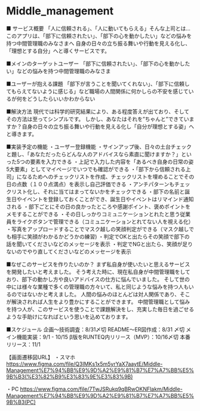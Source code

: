 # Middle_management

■ サービス概要
「人に信頼される」、「人に動いてもらえる」そんな上司とは…
このアプリは、「部下に信頼されたい」、「部下の心を動かしたい」などの悩みを持つ中間管理職のみなさまへ
自身の日々の立ち振る舞いや行動を見える化し、「理想とする自分」へと導くサービスです。

■メインのターゲットユーザー
「部下に信頼されたい」、「部下の心を動かしたい」などの悩みを持つ中間管理職のみなさま

■ユーザーが抱える課題
「部下が言うことを聞いてくれない」、「部下に信頼してもらえてないように感じる」など職場の人間関係に何かしらの不安を感じているが何をどうしたらいいかわからない

■解決方法
現代では科学的研究結果により、ある程度答えが出ており、そしてその方法は至ってシンプルです。
しかし、あなたはそれを”ちゃんと”できていますか？自身の日々の立ち振る舞いや行動を見える化し「自分が理想とする姿」へと導きます。

■実装予定の機能
・ユーザー登録機能
・サインアップ後、日々の土台チェックと題し、「あなただったらどんな人のアドバイスなら素直に聞けますか？」といった5つの要素を入力できる
  ・上記で入力した内容を「あるべき自身の日常の姿5大要素」としてマイページでいつでも確認ができる
・「部下から信頼される上司」になるためへのチェックリストを作成、チェックリストを埋めることでその日の点数（１００点満点）を表示し自己評価できる
・アンチパターンもチェックリスト化し、それに当てはまってないかをチェックできる
・部下の名前と誕生日やイベントを登録しておくことができ、誕生日やイベントはリマインド通知される
・部下ごとにその日の良かったところや感謝ポイント、褒めポイントをメモすることができる
・その日しっかりコミュニケーションとれたと思う従業員をライクボタンで管理できる（コミュニケーションとれてない人を視える化）
・写真をアップロードすることでマスク越しの笑顔判定ができる（マスク越しでも相手に笑顔がわかるかどうかの練習)
	・判定でOKと出たらその笑顔で部下の話を聞いてくださいなどのメッセージを表示
  ・判定でNGと出たら、笑顔が足りないのでやり直してくださいなどのメッセージを表示

■なぜこのサービスを作りたいのか？
まず私自身が使いたいと思えるサービスを開発したいと考えました。
そう考えた時に、現在私自身が中間管理職をしており、部下の動かし方や良いアドバイスの仕方に悩んでいました。
そして世の中には様々な業種で多くの管理職の方々いて、私と同じような悩みを持つ人もいるのではないかと考えました。
人間の悩みのほとんどは対人関係であり、そこが解決されれば人生をより豊かにすることができます。
中間管理職として悩みを持つ人が、このサービスを使うことで課題解決をし、充実した毎日を過ごせるような手助けになればという思いを込めております。

■スケジュール
企画〜技術調査：8/31〆切
README〜ER図作成：8/31 〆切
メイン機能実装：9/1 - 10/15
β版をRUNTEQ内リリース（MVP）：10/16〆切
本番リリース：11/1

【画面遷移図URL】
・スマホ
https://www.figma.com/file/Q3IMKs1x5m5yrYaX7aaytE/Middle-Management%E7%94%BB%E9%9D%A2%E9%81%B7%E7%A7%BB%E5%9B%B3(%E3%82%B9%E3%83%9E%E3%83%9B)

・PC
https://www.figma.com/file/7TwJSRukq9qBRwOKNFlakm/Middle-Management%E7%94%BB%E9%9D%A2%E9%81%B7%E7%A7%BB%E5%9B%B3(PC)